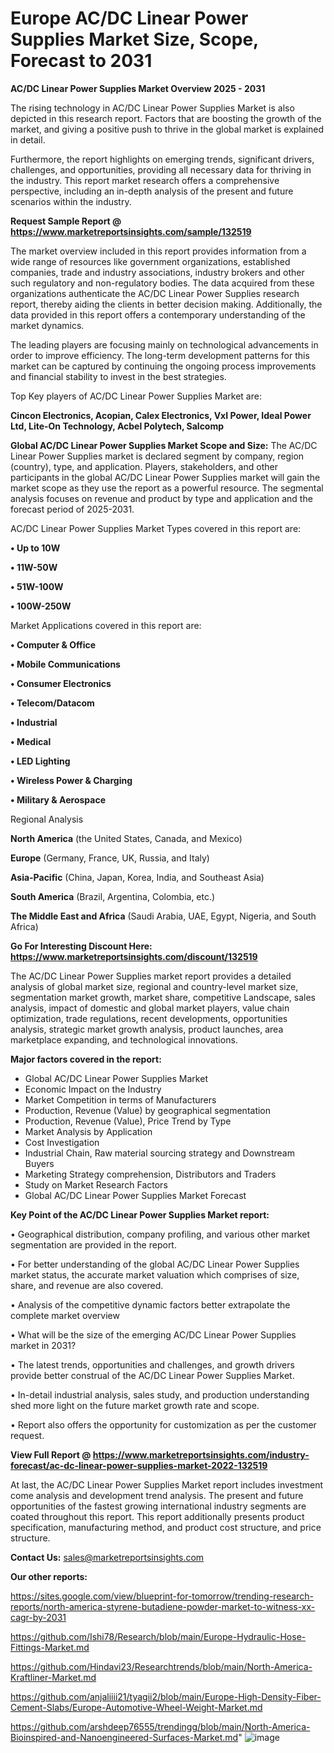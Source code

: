 # Europe AC/DC Linear Power Supplies Market Size, Scope, Forecast to 2031

<Strong> AC/DC Linear Power Supplies Market Overview 2025 - 2031</strong>

The rising technology in AC/DC Linear Power Supplies Market is also depicted in this research report. Factors that are boosting the growth of the market, and giving a positive push to thrive in the global market is explained in detail.

Furthermore, the report highlights on emerging trends, significant drivers, challenges, and opportunities, providing all necessary data for thriving in the industry. This report market research offers a comprehensive perspective, including an in-depth analysis of the present and future scenarios within the industry.

<strong>Request Sample Report @ <a href=https://www.marketreportsinsights.com/sample/132519>https://www.marketreportsinsights.com/sample/132519</a></strong>

The market overview included in this report provides information from a wide range of resources like government organizations, established companies, trade and industry associations, industry brokers and other such regulatory and non-regulatory bodies. The data acquired from these organizations authenticate the AC/DC Linear Power Supplies research report, thereby aiding the clients in better decision making. Additionally, the data provided in this report offers a contemporary understanding of the market dynamics.

The leading players are focusing mainly on technological advancements in order to improve efficiency. The long-term development patterns for this market can be captured by continuing the ongoing process improvements and financial stability to invest in the best strategies.

Top Key players of AC/DC Linear Power Supplies Market are:

<strong>Cincon Electronics, Acopian, Calex Electronics, VxI Power, Ideal Power Ltd, Lite-On Technology, Acbel Polytech, Salcomp</strong>

<strong><b>Global AC/DC Linear Power Supplies Market Scope and Size:</b></strong>
The AC/DC Linear Power Supplies market is declared segment by company, region (country), type, and application. Players, stakeholders, and other participants in the global AC/DC Linear Power Supplies market will gain the market scope as they use the report as a powerful resource. The segmental analysis focuses on revenue and product by type and application and the forecast period of 2025-2031.

AC/DC Linear Power Supplies Market Types covered in this report are:

<strong>• Up to 10W

• 11W-50W

• 51W-100W

• 100W-250W</strong>

Market Applications covered in this report are:

<strong>• Computer & Office

• Mobile Communications

• Consumer Electronics

• Telecom/Datacom

• Industrial

• Medical

• LED Lighting

• Wireless Power & Charging

• Military & Aerospace</strong> 

Regional Analysis

<strong>North America</strong> (the United States, Canada, and Mexico)

<strong>Europe</strong> (Germany, France, UK, Russia, and Italy)

<strong>Asia-Pacific</strong> (China, Japan, Korea, India, and Southeast Asia)

<strong>South America</strong> (Brazil, Argentina, Colombia, etc.)

<strong>The Middle East and Africa</strong> (Saudi Arabia, UAE, Egypt, Nigeria, and South Africa)

<strong>Go For Interesting Discount Here: <a href=https://www.marketreportsinsights.com/discount/132519>https://www.marketreportsinsights.com/discount/132519</a></strong>

The AC/DC Linear Power Supplies market report provides a detailed analysis of global market size, regional and country-level market size, segmentation market growth, market share, competitive Landscape, sales analysis, impact of domestic and global market players, value chain optimization, trade regulations, recent developments, opportunities analysis, strategic market growth analysis, product launches, area marketplace expanding, and technological innovations.

<strong><b>Major factors covered in the report:</b></strong>
<ul>
  <li>Global AC/DC Linear Power Supplies Market </li>
  <li>Economic Impact on the Industry</li>
  <li>Market Competition in terms of Manufacturers</li>
  <li>Production, Revenue (Value) by geographical segmentation</li>
  <li>Production, Revenue (Value), Price Trend by Type</li>
  <li>Market Analysis by Application</li>
  <li>Cost Investigation</li>
  <li>Industrial Chain, Raw material sourcing strategy and Downstream Buyers</li>
  <li>Marketing Strategy comprehension, Distributors and Traders</li>
  <li>Study on Market Research Factors</li>
  <li>Global AC/DC Linear Power Supplies Market Forecast</li>
</ul>

<strong><b>Key Point of the AC/DC Linear Power Supplies Market report:</b></strong>

• Geographical distribution, company profiling, and various other market segmentation are provided in the report.

• For better understanding of the global AC/DC Linear Power Supplies market status, the accurate market valuation which comprises of size, share, and revenue are also covered.

• Analysis of the competitive dynamic factors better extrapolate the complete market overview

• What will be the size of the emerging AC/DC Linear Power Supplies market in 2031?

• The latest trends, opportunities and challenges, and growth drivers provide better construal of the AC/DC Linear Power Supplies Market.

• In-detail industrial analysis, sales study, and production understanding shed more light on the future market growth rate and scope.

• Report also offers the opportunity for customization as per the customer request.

<strong><b>View Full Report @ <a href=https://www.marketreportsinsights.com/industry-forecast/ac-dc-linear-power-supplies-market-2022-132519>https://www.marketreportsinsights.com/industry-forecast/ac-dc-linear-power-supplies-market-2022-132519</a></b></strong>


At last, the AC/DC Linear Power Supplies Market report includes investment come analysis and development trend analysis. The present and future opportunities of the fastest growing international industry segments are coated throughout this report. This report additionally presents product specification, manufacturing method, and product cost structure, and price structure.

<strong>Contact Us:</strong>
sales@marketreportsinsights.com

<strong>Our other reports:</strong>

<a href=https://sites.google.com/view/blueprint-for-tomorrow/trending-research-reports/north-america-styrene-butadiene-powder-market-to-witness-xx-cagr-by-2031>https://sites.google.com/view/blueprint-for-tomorrow/trending-research-reports/north-america-styrene-butadiene-powder-market-to-witness-xx-cagr-by-2031</a>

<a href=https://github.com/Ishi78/Research/blob/main/Europe-Hydraulic-Hose-Fittings-Market.md>https://github.com/Ishi78/Research/blob/main/Europe-Hydraulic-Hose-Fittings-Market.md</a>

<a href=https://github.com/Hindavi23/Researchtrends/blob/main/North-America-Kraftliner-Market.md>https://github.com/Hindavi23/Researchtrends/blob/main/North-America-Kraftliner-Market.md</a>

<a href=https://github.com/anjaliiii21/tyagii2/blob/main/Europe-High-Density-Fiber-Cement-Slabs/Europe-Automotive-Wheel-Weight-Market.md>https://github.com/anjaliiii21/tyagii2/blob/main/Europe-High-Density-Fiber-Cement-Slabs/Europe-Automotive-Wheel-Weight-Market.md</a>

<a href=https://github.com/arshdeep76555/trendingg/blob/main/North-America-Bioinspired-and-Nanoengineered-Surfaces-Market.md>https://github.com/arshdeep76555/trendingg/blob/main/North-America-Bioinspired-and-Nanoengineered-Surfaces-Market.md</a>"
![image](https://github.com/user-attachments/assets/f1c7a33a-39d1-4979-b8cd-ac3af6f9948b)
